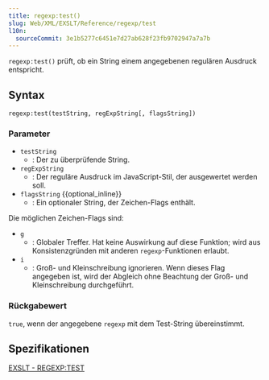 ```yaml
---
title: regexp:test()
slug: Web/XML/EXSLT/Reference/regexp/test
l10n:
  sourceCommit: 3e1b5277c6451e7d27ab628f23fb9702947a7a7b
---
```


`regexp:test()` prüft, ob ein String einem angegebenen regulären Ausdruck entspricht.

## Syntax

```js-nolint
regexp:test(testString, regExpString[, flagsString])
```

### Parameter

- `testString`
  - : Der zu überprüfende String.
- `regExpString`
  - : Der reguläre Ausdruck im JavaScript-Stil, der ausgewertet werden soll.
- `flagsString` {{optional_inline}}
  - : Ein optionaler String, der Zeichen-Flags enthält.

Die möglichen Zeichen-Flags sind:

- `g`
  - : Globaler Treffer. Hat keine Auswirkung auf diese Funktion; wird aus Konsistenzgründen mit anderen `regexp`-Funktionen erlaubt.
- `i`
  - : Groß- und Kleinschreibung ignorieren. Wenn dieses Flag angegeben ist, wird der Abgleich ohne Beachtung der Groß- und Kleinschreibung durchgeführt.

### Rückgabewert

`true`, wenn der angegebene `regexp` mit dem Test-String übereinstimmt.

## Spezifikationen

[EXSLT - REGEXP:TEST](https://exslt.github.io/regexp/functions/test/index.html)
